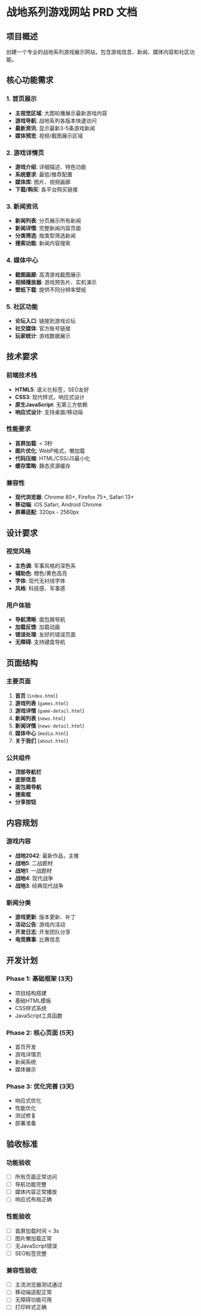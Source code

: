 # 战地系列游戏网站 PRD 文档

## 项目概述
创建一个专业的战地系列游戏展示网站，包含游戏信息、新闻、媒体内容和社区功能。

## 核心功能需求

### 1. 首页展示
- **主视觉区域**: 大图轮播展示最新游戏内容
- **游戏导航**: 战地系列各版本快速访问
- **最新资讯**: 显示最新3-5条游戏新闻
- **媒体预览**: 视频/截图展示区域

### 2. 游戏详情页
- **游戏介绍**: 详细描述、特色功能
- **系统要求**: 最低/推荐配置
- **媒体库**: 图片、视频画廊
- **下载/购买**: 各平台购买链接

### 3. 新闻资讯
- **新闻列表**: 分页展示所有新闻
- **新闻详情**: 完整新闻内容页面
- **分类筛选**: 按类型筛选新闻
- **搜索功能**: 新闻内容搜索

### 4. 媒体中心
- **截图画廊**: 高清游戏截图展示
- **视频播放器**: 游戏预告片、实机演示
- **壁纸下载**: 提供不同分辨率壁纸

### 5. 社区功能
- **论坛入口**: 链接到游戏论坛
- **社交媒体**: 官方账号链接
- **玩家统计**: 游戏数据展示

## 技术要求

### 前端技术栈
- **HTML5**: 语义化标签，SEO友好
- **CSS3**: 现代样式，响应式设计
- **原生JavaScript**: 无第三方依赖
- **响应式设计**: 支持桌面/移动端

### 性能要求
- **首屏加载**: < 3秒
- **图片优化**: WebP格式，懒加载
- **代码压缩**: HTML/CSS/JS最小化
- **缓存策略**: 静态资源缓存

### 兼容性
- **现代浏览器**: Chrome 80+, Firefox 75+, Safari 13+
- **移动端**: iOS Safari, Android Chrome
- **屏幕适配**: 320px - 2560px

## 设计要求

### 视觉风格
- **主色调**: 军事风格的深色系
- **辅助色**: 橙色/黄色高亮
- **字体**: 现代无衬线字体
- **风格**: 科技感、军事感

### 用户体验
- **导航清晰**: 面包屑导航
- **加载反馈**: 加载动画
- **错误处理**: 友好的错误页面
- **无障碍**: 支持键盘导航

## 页面结构

### 主要页面
1. **首页** (`index.html`)
2. **游戏列表** (`games.html`)
3. **游戏详情** (`game-detail.html`)
4. **新闻列表** (`news.html`)
5. **新闻详情** (`news-detail.html`)
6. **媒体中心** (`media.html`)
7. **关于我们** (`about.html`)

### 公共组件
- **顶部导航栏**
- **底部信息**
- **面包屑导航**
- **搜索框**
- **分享按钮**

## 内容规划

### 游戏内容
- **战地2042**: 最新作品，主推
- **战地5**: 二战题材
- **战地1**: 一战题材
- **战地4**: 现代战争
- **战地3**: 经典现代战争

### 新闻分类
- **游戏更新**: 版本更新、补丁
- **活动公告**: 游戏内活动
- **开发日志**: 开发团队分享
- **电竞赛事**: 比赛信息

## 开发计划

### Phase 1: 基础框架 (3天)
- 项目结构搭建
- 基础HTML模板
- CSS样式系统
- JavaScript工具函数

### Phase 2: 核心页面 (5天)
- 首页开发
- 游戏详情页
- 新闻系统
- 媒体展示

### Phase 3: 优化完善 (3天)
- 响应式优化
- 性能优化
- 测试修复
- 部署准备

## 验收标准

### 功能验收
- [ ] 所有页面正常访问
- [ ] 导航功能完整
- [ ] 媒体内容正常播放
- [ ] 响应式布局正确

### 性能验收
- [ ] 首屏加载时间 < 3s
- [ ] 图片懒加载正常
- [ ] 无JavaScript错误
- [ ] SEO标签完整

### 兼容性验收
- [ ] 主流浏览器测试通过
- [ ] 移动端适配正常
- [ ] 无障碍功能可用
- [ ] 打印样式正确 